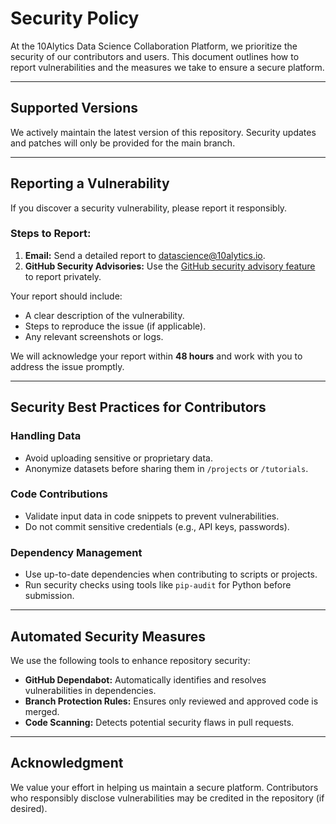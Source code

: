 # Security Policy  

At the 10Alytics Data Science Collaboration Platform, we prioritize the security of our contributors and users. This document outlines how to report vulnerabilities and the measures we take to ensure a secure platform.  

---

## **Supported Versions**  
We actively maintain the latest version of this repository. Security updates and patches will only be provided for the main branch.  

---

## **Reporting a Vulnerability**  

If you discover a security vulnerability, please report it responsibly.  

### **Steps to Report:**  
1. **Email:** Send a detailed report to [datascience@10alytics.io](datascience@10alytics.io).  
2. **GitHub Security Advisories:** Use the [GitHub security advisory feature](https://docs.github.com/en/code-security/security-advisories) to report privately.  

Your report should include:  
- A clear description of the vulnerability.  
- Steps to reproduce the issue (if applicable).  
- Any relevant screenshots or logs.  

We will acknowledge your report within **48 hours** and work with you to address the issue promptly.  

---

## **Security Best Practices for Contributors**  

### **Handling Data**  
- Avoid uploading sensitive or proprietary data.  
- Anonymize datasets before sharing them in `/projects` or `/tutorials`.  

### **Code Contributions**  
- Validate input data in code snippets to prevent vulnerabilities.  
- Do not commit sensitive credentials (e.g., API keys, passwords).  

### **Dependency Management**  
- Use up-to-date dependencies when contributing to scripts or projects.  
- Run security checks using tools like `pip-audit` for Python before submission.  

---

## **Automated Security Measures**  
We use the following tools to enhance repository security:  
- **GitHub Dependabot:** Automatically identifies and resolves vulnerabilities in dependencies.  
- **Branch Protection Rules:** Ensures only reviewed and approved code is merged.  
- **Code Scanning:** Detects potential security flaws in pull requests.  

---

## **Acknowledgment**  
We value your effort in helping us maintain a secure platform. Contributors who responsibly disclose vulnerabilities may be credited in the repository (if desired). 
